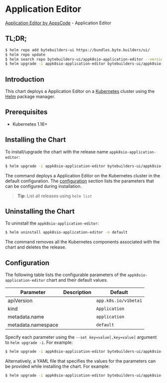 # Application Editor

[Application Editor by AppsCode](https://byte.builders) - Application Editor

## TL;DR;

```bash
$ helm repo add bytebuilders-ui https://bundles.byte.builders/ui/
$ helm repo update
$ helm search repo bytebuilders-ui/appk8sio-application-editor --version=v0.4.0
$ helm upgrade -i appk8sio-application-editor bytebuilders-ui/appk8sio-application-editor -n default --create-namespace --version=v0.4.0
```

## Introduction

This chart deploys a Application Editor on a [Kubernetes](http://kubernetes.io) cluster using the [Helm](https://helm.sh) package manager.

## Prerequisites

- Kubernetes 1.16+

## Installing the Chart

To install/upgrade the chart with the release name `appk8sio-application-editor`:

```bash
$ helm upgrade -i appk8sio-application-editor bytebuilders-ui/appk8sio-application-editor -n default --create-namespace --version=v0.4.0
```

The command deploys a Application Editor on the Kubernetes cluster in the default configuration. The [configuration](#configuration) section lists the parameters that can be configured during installation.

> **Tip**: List all releases using `helm list`

## Uninstalling the Chart

To uninstall the `appk8sio-application-editor`:

```bash
$ helm uninstall appk8sio-application-editor -n default
```

The command removes all the Kubernetes components associated with the chart and deletes the release.

## Configuration

The following table lists the configurable parameters of the `appk8sio-application-editor` chart and their default values.

|     Parameter      | Description |             Default             |
|--------------------|-------------|---------------------------------|
| apiVersion         |             | <code>app.k8s.io/v1beta1</code> |
| kind               |             | <code>Application</code>        |
| metadata.name      |             | <code>application</code>        |
| metadata.namespace |             | <code>default</code>            |


Specify each parameter using the `--set key=value[,key=value]` argument to `helm upgrade -i`. For example:

```bash
$ helm upgrade -i appk8sio-application-editor bytebuilders-ui/appk8sio-application-editor -n default --create-namespace --version=v0.4.0 --set apiVersion=app.k8s.io/v1beta1
```

Alternatively, a YAML file that specifies the values for the parameters can be provided while
installing the chart. For example:

```bash
$ helm upgrade -i appk8sio-application-editor bytebuilders-ui/appk8sio-application-editor -n default --create-namespace --version=v0.4.0 --values values.yaml
```
